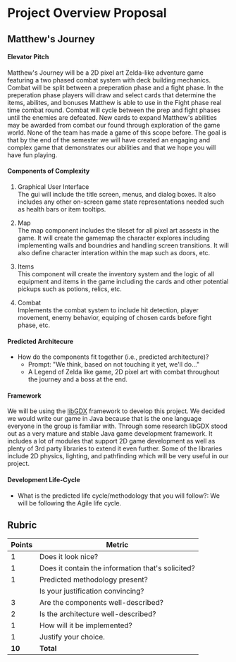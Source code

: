 # Project Overview Proposal

## Matthew's Journey

#### Elevator Pitch

Matthew's Journey will be a 2D pixel art Zelda-like adventure game featuring a two phased combat system with deck building mechanics. Combat will be split between a preperation phase and a fight phase.  In the preperation phase players will draw and select cards that determine the items, abilites, and bonuses Matthew is able to use in the Fight phase real time combat round. Combat will cycle between the prep and fight phases until the enemies are defeated. New cards to expand Matthew's abilities may be awarded from combat our found through exploration of the game world. None of the team has made a game of this scope before. The goal is that by the end of the semester we will have created an engaging and complex game that demonstrates our abilities and that we hope you will have fun playing. 

#### Components of Complexity

1. Graphical User Interface  
The gui will include the title screen, menus, and dialog boxes. It also includes any other on-screen game state representations needed such as health bars or item tooltips.

2. Map  
The map component includes the tileset for all pixel art assests in the game. It will create the gamemap the character explores including implementing walls and boundries and handling screen transitions. It will also define character interation within the map such as doors, etc.

3. Items  
This component will create the inventory system and the logic of all equipment and items in the game including the cards and other potential pickups such as potions, relics, etc. 

4. Combat  
Implements the combat system to include hit detection, player movement, enemy behavior, equiping of chosen cards before fight phase, etc.  
  
#### Predicted Architecure

* How do the components fit together (i.e., predicted architecture)?
    * Prompt: "We think, based on not touching it yet, we'll do..."
    * A Legend of Zelda like game, 2D pixel art with combat throughout the journey and a boss at the end.  

#### Framework

We will be using the <a href="https://libgdx.com/">libGDX</a> framework to develop this project. We decided we would write our game in Java because that is the one language everyone in the group is familiar with. Through some research libGDX stood out as a very mature and stable Java game development framework. It includes a lot of modules that support 2D game development as well as plenty of 3rd party libraries to extend it even further. Some of the libraries include 2D physics, lighting, and pathfinding which will be very useful in our project. 

#### Development Life-Cycle

* What is the predicted life cycle/methodology that you will follow?: We will be following the Agile life cycle. 

## Rubric
| Points | Metric                                            |
| ------ | ------------------------------------------------- |
| 1      | Does it look nice?                                |
| 1      | Does it contain the information that's solicited? |
| 1      | &#9; Predicted methodology present?               |
|        | Is your justification convincing?                 |
| 3      | &#9; Are the components well-described?           |
| 2      | &#9; Is the architecture well-described?          |
| 1      | How will it be implemented?                       |
| 1      | Justify your choice.                              |
| **10** | **Total**                                         |
